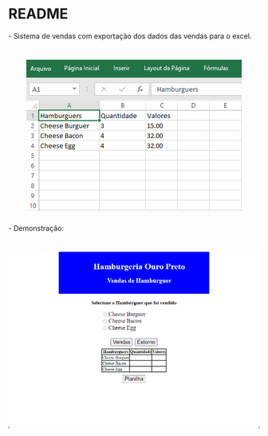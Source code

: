 # README
<p>- Sistema de vendas com exportação dos dados das vendas para o excel.</p>
<h1 align="center">
    <img alt="Readme" title="Readme" src="./arquivos/vendas.png"/>
</h1>

<p>- Demonstração:</p>
<h1 align="center">
    <img alt="Readme" title="Readme" src="./arquivos/vendas.gif"/>
</h1>